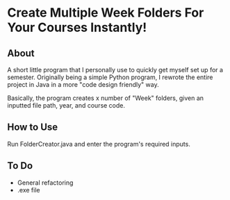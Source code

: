 # Create Multiple Week Folders For Your Courses Instantly!
## About
A short little program that I personally use to quickly get myself set up for a semester. Originally being a simple Python program, I rewrote the entire project in Java in a more "code design friendly" way.

Basically, the program creates x number of "Week" folders, given an inputted file path, year, and course code.

## How to Use
Run FolderCreator.java and enter the program's required inputs.

## To Do
- General refactoring
- .exe file
